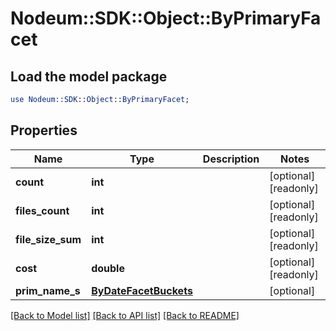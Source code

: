 # Nodeum::SDK::Object::ByPrimaryFacet

## Load the model package
```perl
use Nodeum::SDK::Object::ByPrimaryFacet;
```

## Properties
Name | Type | Description | Notes
------------ | ------------- | ------------- | -------------
**count** | **int** |  | [optional] [readonly] 
**files_count** | **int** |  | [optional] [readonly] 
**file_size_sum** | **int** |  | [optional] [readonly] 
**cost** | **double** |  | [optional] [readonly] 
**prim_name_s** | [**ByDateFacetBuckets**](ByDateFacetBuckets.md) |  | [optional] 

[[Back to Model list]](../README.md#documentation-for-models) [[Back to API list]](../README.md#documentation-for-api-endpoints) [[Back to README]](../README.md)


